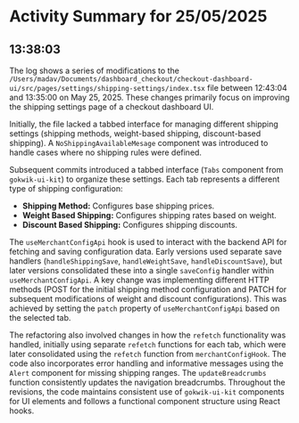 # Activity Summary for 25/05/2025

## 13:38:03
The log shows a series of modifications to the `/Users/madav/Documents/dashboard_checkout/checkout-dashboard-ui/src/pages/settings/shipping-settings/index.tsx` file between 12:43:04 and 13:35:00 on May 25, 2025.  These changes primarily focus on improving the shipping settings page of a checkout dashboard UI.

Initially, the file lacked a tabbed interface for managing different shipping settings (shipping methods, weight-based shipping, discount-based shipping).  A `NoShippingAvailableMesage` component was introduced to handle cases where no shipping rules were defined.

Subsequent commits introduced a tabbed interface (`Tabs` component from `gokwik-ui-kit`) to organize these settings.  Each tab represents a different type of shipping configuration:

* **Shipping Method:**  Configures base shipping prices.
* **Weight Based Shipping:** Configures shipping rates based on weight.
* **Discount Based Shipping:** Configures shipping discounts.

The `useMerchantConfigApi` hook is used to interact with the backend API for fetching and saving configuration data.  Early versions used separate save handlers (`handleShippingSave`, `handleWeightSave`, `handleDiscountSave`), but later versions consolidated these into a single `saveConfig` handler within `useMerchantConfigApi`. A key change was implementing different HTTP methods (POST for the initial shipping method configuration and PATCH for subsequent modifications of weight and discount configurations). This was achieved by setting the `patch` property of  `useMerchantConfigApi` based on the selected tab.

The refactoring also involved changes in how the `refetch` functionality was handled, initially using separate `refetch` functions for each tab, which were later consolidated using the `refetch` function from `merchantConfigHook`.  The code also incorporates error handling and informative messages using the `Alert` component for missing shipping ranges.  The `updateBreadcrumbs` function consistently updates the navigation breadcrumbs.  Throughout the revisions, the code maintains consistent use of  `gokwik-ui-kit` components for UI elements and follows a functional component structure using React hooks.
